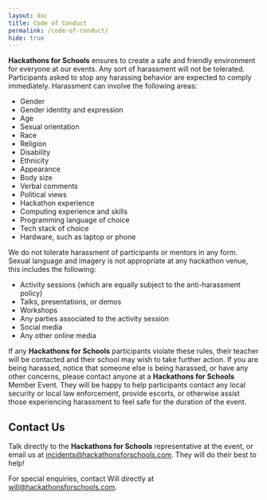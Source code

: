 ```yaml
---
layout: doc
title: Code of Conduct
permalink: /code-of-conduct/
hide: true
---
```


**Hackathons for Schools** ensures to create a safe and friendly environment for everyone at our events. Any sort of harassment will not be tolerated. Participants asked to stop any harassing behavior are expected to comply immediately.
Harassment can involve the following areas:

- Gender
- Gender identity and expression
- Age
- Sexual orientation
- Race
- Religion
- Disability
- Ethnicity
- Appearance
- Body size
- Verbal comments
- Political views
- Hackathon experience
- Computing experience and skills
- Programming language of choice
- Tech stack of choice
- Hardware, such as laptop or phone

We do not tolerate harassment of participants or mentors in any form. Sexual language and imagery is not appropriate at any hackathon venue, this includes the following:

- Activity sessions (which are equally subject to the anti-harassment policy)
- Talks, presentations, or demos
- Workshops
- Any parties associated to the activity session
- Social media
- Any other online media

If any **Hackathons for Schools** participants violate these rules, their teacher will be contacted and their school may wish to take further action. 
If you are being harassed, notice that someone else is being harassed, or have any other concerns, please contact anyone at a **Hackathons for Schools** Member Event. They will be happy to help participants contact any local security or local law enforcement, provide escorts, or otherwise assist those experiencing harassment to feel safe for the duration of the event.

## Contact Us


Talk directly to the **Hackathons for Schools** representative at the event, or email us at [incidents@hackathonsforschools.com](mailto:incidents@hackathonsforschools.com). They will do their best to help!

For special enquiries, contact Will directly at [will@hackathonsforschools.com](mailto:will@hackathonsforschools.com).